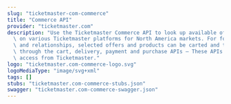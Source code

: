 ```yaml
---
slug: "ticketmaster-com-commerce"
title: "Commerce API"
provider: "ticketmaster.com"
description: "Use the Ticketmaster Commerce API to look up available offers and products\
  \ on various Ticketmaster platforms for North America markets. For formal partnerships\
  \ and relationships, selected offers and products can be carted and transacted on\
  \ through the cart, delivery, payment and purchase APIs – These APIs require approved\
  \ access from Ticketmaster."
logo: "ticketmaster.com-commerce-logo.svg"
logoMediaType: "image/svg+xml"
tags: []
stubs: "ticketmaster.com-commerce-stubs.json"
swagger: "ticketmaster.com-commerce-swagger.json"
---
```

